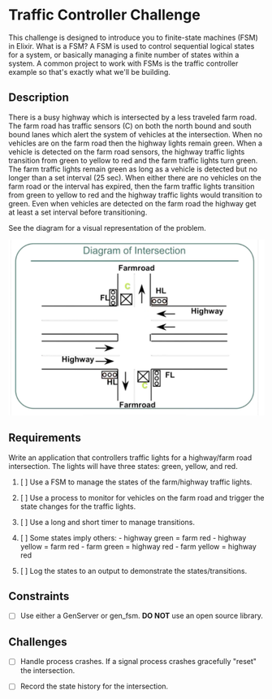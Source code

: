 # Traffic Controller Challenge

This challenge is designed to introduce you to finite-state machines (FSM) in Elixir. What is a FSM? A FSM is used to control sequential logical states for a system, or basically managing a finite number of states within a system. A common project to work with FSMs is the traffic controller example so that's exactly what we'll be building. 

## Description

There is a busy highway which is intersected by a less traveled farm road. The farm road has traffic sensors (C) on both the north bound and south bound lanes which alert the system of vehicles at the intersection. When no vehicles are on the farm road then the highway lights remain green. When a vehicle is detected on the farm road sensors, the highway traffic lights transition from green to yellow to red and the farm traffic lights turn green. The farm traffic lights remain green as long as a vehicle is detected but no longer than a set interval (25 sec). When either there are no vehicles on the farm road or the interval has expired, then the farm traffic lights transition from green to yellow to red and the highway traffic lights would transition to green. Even when vehicles are detected on the farm road the highway get at least a set interval before transitioning.

See the diagram for a visual representation of the problem.

![Intersection Diagram](/intersection-diagram.png)

## Requirements

Write an application that controllers traffic lights for a highway/farm road intersection. The lights will have three states: green, yellow, and red.

1. [ ] Use a FSM to manage the states of the farm/highway traffic lights.

2. [ ] Use a process to monitor for vehicles on the farm road and trigger the state changes for the traffic lights.

3. [ ] Use a long and short timer to manage transitions.

4. [ ] Some states imply others:
        - highway green = farm red
        - highway yellow = farm red
        - farm green = highway red
        - farm yellow = highway red

5. [ ] Log the states to an output to demonstrate the states/transitions.

## Constraints

* [ ] Use either a GenServer or gen_fsm. **DO NOT** use an open source library.

## Challenges

* [ ] Handle process crashes. If a signal process crashes gracefully "reset" the intersection.

* [ ] Record the state history for the intersection.
